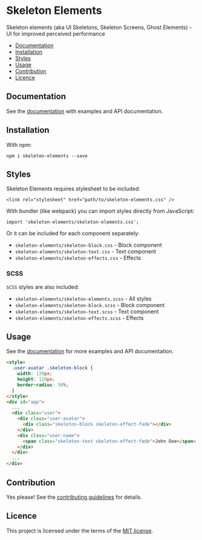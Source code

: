 # Skeleton Elements

Skeleton elements (aka UI Skeletons, Skeleton Screens, Ghost Elements) - UI for improved perceived performance

* [Documentation](#documentation)
* [Installation](#installation)
* [Styles](#styles)
* [Usage](#usage)
* [Contribution](#contribution)
* [Licence](#licence)

## Documentation

See the [documentation](https://skeleton-elements.dev/) with examples and API documentation.

## Installation

With npm:

```
npm i skeleton-elements --save
```

## Styles

Skeleton Elements requires stylesheet to be included:

```
<link rel="stylesheet" href="path/to/skeleton-elements.css" />
```

With bundler (like webpack) you can import styles directly from JavaScript:

```
import 'skeleton-elements/skeleton-elements.css';
```

Or it can be included for each component separately:

* `skeleton-elements/skeleton-block.css` - Block component
* `skeleton-elements/skeleton-text.css` - Text component
* `skeleton-elements/skeleton-effects.css` - Effects

### SCSS

`SCSS` styles are also included:

* `skeleton-elements/skeleton-elements.scss` - All styles
* `skeleton-elements/skeleton-block.scss` - Block component
* `skeleton-elements/skeleton-text.scss` - Text component
* `skeleton-elements/skeleton-effects.scss` - Effects

## Usage

See the [documentation](https://skeleton-elements.dev) for more examples and API documentation.

```html
<style>
  .user-avatar .skeleton-block {
    width: 120px;
    height: 120px;
    border-radius: 50%;
  }
</style>
<div id="app">
  ...
  <div class="user">
    <div class="user-avatar">
      <div class="skeleton-block skeleton-effect-fade"></div>
    </div>
    <div class="user-name">
      <span class="skeleton-text skeleton-effect-fade">John Doe</span>
    </div>
  </div>
  ...
</div>

```

## Contribution

Yes please! See the [contributing guidelines](https://github.com/nolimits4web/skeleton-elements/blob/master/CONTRIBUTING.md) for details.

## Licence

This project is licensed under the terms of the [MIT license](https://github.com/nolimits4web/skeleton-elements/blob/master/LICENSE).
